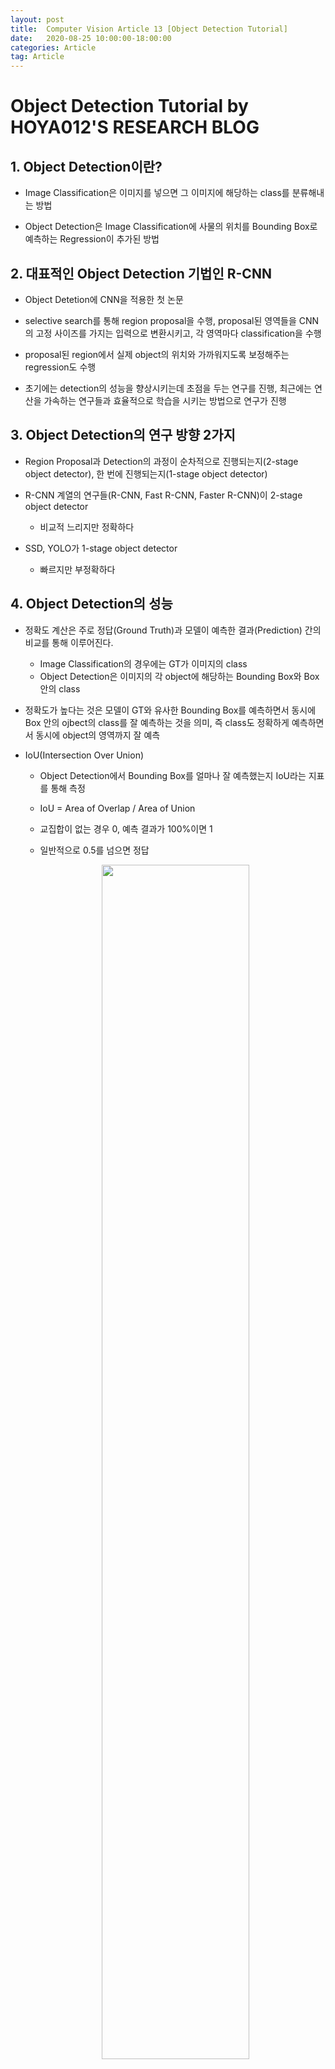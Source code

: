 ```yaml
---
layout: post
title:  Computer Vision Article 13 [Object Detection Tutorial]
date:   2020-08-25 10:00:00-18:00:00
categories: Article
tag: Article
---
```


# Object Detection Tutorial by HOYA012'S RESEARCH BLOG
## 1. Object Detection이란?
- Image Classification은 이미지를 넣으면 그 이미지에 해당하는 class를 분류해내는 방법

- Object Detection은 Image Classification에 사물의 위치를 Bounding Box로 예측하는 Regression이 추가된 방법

## 2. 대표적인 Object Detection 기법인 R-CNN
- Object Detetion에 CNN을 적용한 첫 논문

- selective search를 통해 region proposal을 수행, proposal된 영역들을 CNN의 고정 사이즈를 가지는 입력으로 변환시키고, 각 영역마다 classification을 수행

- proposal된 region에서 실제 object의 위치와 가까워지도록 보정해주는 regression도 수행

- 초기에는 detection의 성능을 향상시키는데 초점을 두는 연구를 진행, 최근에는 연산을 가속하는 연구들과 효율적으로 학습을 시키는 방법으로 연구가 진행

## 3. Object Detection의 연구 방향 2가지

- Region Proposal과 Detection의 과정이 순차적으로 진행되는지(2-stage object detector), 한 번에 진행되는지(1-stage object detector)

- R-CNN 계열의 연구들(R-CNN, Fast R-CNN, Faster R-CNN)이 2-stage object detector
    + 비교적 느리지만 정확하다

- SSD, YOLO가 1-stage object detector
    + 빠르지만 부정확하다

## 4. Object Detection의 성능

- 정확도 계산은 주로 정답(Ground Truth)과 모델이 예측한 결과(Prediction) 간의 비교를 통해 이루어진다.
    + Image Classification의 경우에는 GT가 이미지의 class
    + Object Detection은 이미지의 각 object에 해당하는 Bounding Box와 Box 안의 class

- 정확도가 높다는 것은 모델이 GT와 유사한 Bounding Box를 예측하면서 동시에 Box 안의 ojbect의 class를 잘 예측하는 것을 의미, 즉 class도 정확하게 예측하면서 동시에 object의 영역까지 잘 예측

- IoU(Intersection Over Union)
    + Object Detection에서 Bounding Box를 얼마나 잘 예측했는지 IoU라는 지표를 통해 측정
    + IoU = Area of Overlap / Area of Union

    + 교집합이 없는 경우 0, 예측 결과가 100%이면 1
    + 일반적으로 0.5를 넘으면 정답

    <center><img src="/assets/images/reference_image/MH.Ji/Object Detection Tutorials/1.PNG" width="70%"></center><br>

- Pascal VOC는 0.5로 threshold로 설정

- Precision = TP / (TP + FP)
    + 주로 예측된 결과가 얼마나 정확한지를 나타는데 사용

    <center><img src="/assets/images/reference_image/MH.Ji/Object Detection Tutorials/2.PNG" width="70%"></center><br>

- Recall = TP / (TP + FN)
    + 입력으로 Positive를 주었을 때 얼마나 잘 Positive를 예측하는지
    + 정답을 많이 맞출수록

    <center><img src="/assets/images/reference_image/MH.Ji/Object Detection Tutorials/3.PNG" width="70%"></center><br>

- AP(Average Precision)
    + Recall을 0부터 0.1단위로 증가시켜서 1까지 증가시킬 때 필연적으로 Precision이 감소하는데, 각 단위마다 Precision 값을 계산하여 평균을 내어 계산한다.

    <center><img src="/assets/images/reference_image/MH.Ji/Object Detection Tutorials/4.PNG" width="70%"></center><br>

- mAP(mean Average Precision)
    + 전체 class에 대해 AP를 계산하여 평균을 낸 값이 mAP

    <center><img src="/assets/images/reference_image/MH.Ji/Object Detection Tutorials/5.PNG" width="70%"></center><br>

- FPS(Frame Per Second)
    + 속도를 나타낼 때 보통 초당 몇 장의 이미지가 처리 가능한지

## 5. Domain Randomization 기법
- Object Detection의 성능 중 정확도를 개선하는 방법

- 직접 데이터셋을 구축하는 경우, 데이터를 취득하고 labeling을 하는데 많은 시간과 비용이 드는 문제가 있다. 이를 해결하기 위해 실제 이미지와 비슷하게 생긴 이미지를 생성하는 simulator 연구도 등장하였다. 하지만 이러한 방법 역시 simulator를 제작하는 시간과 비용, 인력 등이 필요한 한계가 있다.

- 따라서 domain randomization이라는 기법을 object detection 문제에 적용하여, 저비용으로 대량의 이미지를 합성하여 데이터셋을 만들고, 정확도를 향상시키는 방법을 제안한다.

- 현재 진행 중인 무인 가판대에 domain radomization 기법으로 가상의 데이터를 합성하여 데이터를 늘리는 방법도 괜찮을 것 같다.


## 6. multi-scale testing 방식
- Object Detection의 성능 중 정확도(mAP 성능)를 개선하는 방법

- 하나의 이미지에 대해서 여러 scale에서 test를 하는 방법

- 대표적으로 SSD는 여러 scale의 feature map에 대해 적용, YOLO는 학습 데이터의 해상도를 320x320부터 608x608까지 다양한 scale로 resize를 하여 학습을 시켰다. 이러한 방식들은 학습 단계에 feature map 혹은 input image 자체에 multi scale을 적용한다.

- multi-scale testing 방식은 하나의 이미지에 대해 여러 번 test를 해야 하기 때문에 전체적인 task time은 늘어나지만, 정확도를 많이 높일 수 있다.

## 7. 읽어봐야할 논문
### 2014
- R-CNN [Rich feature hierarchies for accurate object detection and semantic segmentation](https://arxiv.org/pdf/1311.2524.pdf)

### 2015
- Fast R-CNN [Fast R-CNN](https://arxiv.org/pdf/1504.08083.pdf)
- Faster R-CNN [Faster R-CNN: Towards Real-Time Object Detection with Region Proposal Networks](https://papers.nips.cc/paper/5638-faster-r-cnn-towards-real-time-object-detection-with-region-proposal-networks.pdf)

### 2016
- YOLO v1 [You Only Look Once: Unified, Real-Time Object Detection](https://arxiv.org/pdf/1506.02640.pdf)
- SSD [SSD: Single Shot MultiBox Detector](https://arxiv.org/pdf/1512.02325.pdf)
- R-FCN [R-FCN: Object Detection via Region-based Fully Convolutional Networks](https://arxiv.org/pdf/1605.06409.pdf)

### 2017
- FPN [Feature Pyramid Networks for Object Detection](https://openaccess.thecvf.com/content_cvpr_2017/papers/Lin_Feature_Pyramid_Networks_CVPR_2017_paper.pdf)
- YOLO v2 [YOLO9000: Better, Faster, Stronger](https://arxiv.org/pdf/1612.08242.pdf)
- RetinaNet [Focal Loss for Dense Object Detection](https://arxiv.org/pdf/1708.02002.pdf)
- Mask R-CNN [Mask R-CNN](https://openaccess.thecvf.com/content_ICCV_2017/papers/He_Mask_R-CNN_ICCV_2017_paper.pdf)

### 2018
- YOLO v3 [YOLOv3: An Incremental Improvement](https://pjreddie.com/media/files/papers/YOLOv3.pdf)
- RefineDet [Single-Shot Refinement Neural Network for Object Detection](https://openaccess.thecvf.com/content_cvpr_2018/papers/Zhang_Single-Shot_Refinement_Neural_CVPR_2018_paper.pdf)

### 2019
- [Generative Modeling for Small-Data Object Detection](https://openaccess.thecvf.com/content_ICCV_2019/papers/Liu_Generative_Modeling_for_Small-Data_Object_Detection_ICCV_2019_paper.pdf)
- ThunderNet [ThunderNet: Towards Real-Time Generic Object Detection on Mobile Devices](https://arxiv.org/pdf/1903.11752.pdf)
- DetNAS [DetNAS: Backbone Search for Object Detection](https://arxiv.org/pdf/1903.10979v4.pdf)

### 2020
- YOLOv4 [YOLOv4: Optimal Speed and Accuracy of Object Detection](https://arxiv.org/pdf/2004.10934.pdf)
- [Rethinking Classification and Localization for Object Detection](https://arxiv.org/pdf/1904.06493.pdf)
- EfficientDet [EfficientDet: Scalable and Efficient Object Detection](https://arxiv.org/pdf/1911.09070.pdf)
- NETNet [NETNet: Neighbor Erasing and Transferring Network for Better Single Shot Object Detection](https://arxiv.org/pdf/2001.06690.pdf)
- Dynamic R-CNN [Dynamic R-CNN: Towards High Quality Object Detection via Dynamic Training](https://arxiv.org/pdf/2004.06002.pdf)
- [On the Importance of Data Augmentation for Object Detection](https://arxiv.org/pdf/1906.11172.pdf)
- [Quantum-soft QUBO Suppression for Accurate Object Detection](https://arxiv.org/pdf/2007.13992.pdf)